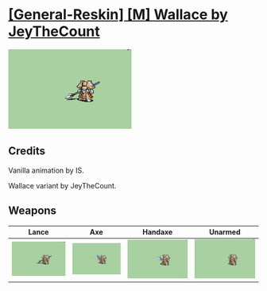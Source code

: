 # [\[General-Reskin\] \[M\] Wallace by JeyTheCount](./)

<img src="./2.%20Lance/Lance_000.png" alt="[General-Reskin] [M] Wallace by JeyTheCount standing" />

## Credits

Vanilla animation by IS.

Wallace variant by JeyTheCount.

## Weapons


|Lance |Axe |Handaxe |Unarmed |
|  :---: | :---: | :---: | :---: |
| <img alt="Lance animation" src="./2.%20Lance/Lance.gif" /> | <img alt="Axe animation" src="./3.%20Axe/Axe.gif" /> | <img alt="Handaxe animation" src="./4.%20Handaxe/Handaxe.gif" /> | <img alt="Unarmed animation" src="./8.%20Unarmed/Unarmed.gif" /> |
